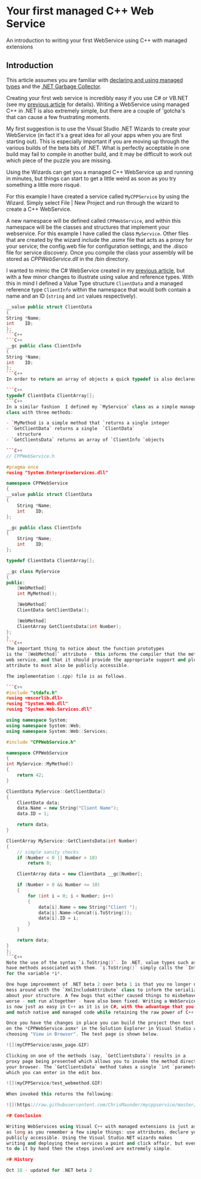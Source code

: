 # Your first managed C++ Web Service

An introduction to writing your first WebService using C++ with managed extensions

<!-- Article Starts -->



## Introduction

This article assumes you are familiar with [declaring and 
using managed types](/managedcpp/managed_types.asp) and the [.NET Garbage Collector](/managedcpp/garbage_collection.asp).

Creating your first web service is incredibly easy if you use C# or VB.NET (see my 
[previous article](/webservices/myservice.asp) for details). Writing a WebService
using managed C++ in .NET is also extremely simple, but there are a couple of 'gotcha's that
can cause a few frustrating moments. 

My first suggestion is to use the Visual Studio .NET Wizards to create your WebService (in fact it's
a great idea for all your apps when you are first starting out). This is especially
important if you are moving up through the various builds of the beta bits of .NET. What is perfectly
acceptable in one build may fail to compile in another build, and it may be difficult to work out
which piece of the puzzle you are missing.

Using the Wizards can get you a managed C++ WebService up and running in minutes, but things 
can start to get a little weird as soon as you try something a little more risqué.

For this example I have created a service called `MyCPPService` by using the Wizard. Simply
select File | New Project and run through the wizard to create a C++ WebService.

A new namespace will be defined called `CPPWebService`, and within this namespace will be the 
classes and structures that implement your webservice. For this example I have called the class
`MyService`. Other files that are created by the wizard include the  *.asmx* file that
acts as a proxy for your service; the config.web file for configuration settings, and the .disco file
for service discovery. Once you compile the class your assembly will be stored as
*CPPWebService.dll*
in the /bin directory.

I wanted to mimic the C# WebService created in my [previous article](/webservices/myservice.asp),
but with a few minor changes to illustrate using value and reference types.
With this in mind I defined a Value Type structure `ClientData`  and
a managed reference type `ClientInfo` within the namespace that would
both contain a
name and an ID (`string` and `int` values respectively). 

```C++
__value public struct ClientData
{
String *Name;
int    ID;
};
```C++
```C++
__gc public class ClientInfo
{
String *Name;
int    ID;
};
```C++
In order to return an array of objects a quick typedef is also declared

```C++
typedef ClientData ClientArray[];
```C++
In a similar fashion  I defined my `MyService` class as a simple managed C++
class with three methods:

- `MyMethod is a simple method that `returns a single integer
- `GetClientData` returns a single  `ClientData` 
    structure
- `GetClientsData` returns an array of `ClientInfo `objects

```C++
// CPPWebService.h

#pragma once
#using "System.EnterpriseServices.dll"

namespace CPPWebService
{
__value public struct ClientData
{
    String *Name;
    int    ID;
};

__gc public class ClientInfo
{
    String *Name;
    int    ID;
};

typedef ClientData ClientArray[];

__gc class MyService 
{
public:
    [WebMethod] 
    int MyMethod();

    [WebMethod]
    ClientData GetClientData();

    [WebMethod]
    ClientArray GetClientsData(int Number);
};
}
```C++
The important thing to notice about the function prototypes
is the `[WebMethod]` attribute - this informs the compiler that the method will be a method of a
web service, and that it should provide the appropriate support and plumbing. The method you attach this
attribute to must also be publicly accessible.

The implementation (.cpp) file is as follows.

```C++
#include "stdafx.h"
#using <mscorlib.dll>
#using "System.Web.dll"
#using "System.Web.Services.dll"

using namespace System;
using namespace System::Web;
using namespace System::Web::Services;

#include "CPPWebService.h"

namespace CPPWebService
{
int MyService::MyMethod()
{
    return 42;
}

ClientData MyService::GetClientData()
{
    ClientData data;
    data.Name = new String("Client Name");
    data.ID = 1;

    return data;
}

ClientArray MyService::GetClientsData(int Number)
{
    // simple sanity checks
    if (Number < 0 || Number > 10)
        return 0;

    ClientArray data = new ClientData __gc[Number];

    if (Number > 0 && Number <= 10)
    {
        for (int i = 0; i < Number; i++)
        {
            data[i].Name = new String("Client ");
            data[i].Name->Concat(i.ToString());
            data[i].ID = i;
        }
    }

    return data;
}
};
```C++
Note the use of the syntax `i.ToString()`. In .NET, value types such as int's and enums can
have methods associated with them. `i.ToString()` simply calls the `Int32::ToString()`
for the variable *i*. 

One huge improvement of .NET beta 2 over beta 1 is that you no longer need to
mess around with the `XmlIncludeAttribute` class to inform the serializer
about your structure. A few bugs that either caused things to misbehave, or
worse - not run altogether - have also been fixed. Writing a WebService in MC++
is now just as easy in C++ as it is in C#, with the advantage that you can mix
and match native and managed code while retaining the raw power of C++. 

Once you have the changes in place you can build the project then test the service by right clicking
on the *CPPWebService.asmx* in the Solution Explorer in Visual Studio and
choosing "View in Browser". The test page is shown below.

![](myCPPService/asmx_page.GIF)

Clicking on one of the methods (say, `GetClientsData`) results in a
proxy page being presented which allows you to invoke the method directly from
your browser. The `GetClientsData` method takes a single `int `parameter
which you can enter in the edit box.

![](myCPPService/test_webmethod.GIF)

When invoked this returns the following:

![](https://raw.githubusercontent.com/ChrisMaunder/mycppservice/master/docs/assets/result.gif)

## Conclusion

Writing WebServices using Visual C++ with managed extensions is just as easy as writing them using C# or VB.NET,
as long as you remember a few simple things: use attributes, declare your classes as managed and make them
publicly accessible. Using the Visual Studio.NET wizards makes
writing and deploying these services a point and click affair, but even if you wish
to do it by hand then the steps involved are extremely simple.

## History

Oct 18 - updated for .NET beta 2
